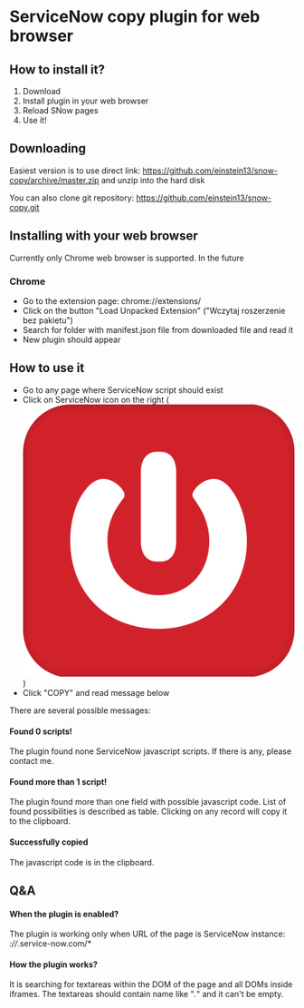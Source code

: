 # ServiceNow copy plugin for web browser

## How to install it?

1. Download
2. Install plugin in your web browser
3. Reload SNow pages
4. Use it!

## Downloading

Easiest version is to use direct link: https://github.com/einstein13/snow-copy/archive/master.zip and unzip into the hard disk

You can also clone git repository: https://github.com/einstein13/snow-copy.git

## Installing with your web browser

Currently only Chrome web browser is supported. In the future 

### Chrome

* Go to the extension page: chrome://extensions/
* Click on the button "Load Unpacked Extension" ("Wczytaj roszerzenie bez pakietu")
* Search for folder with manifest.json file from downloaded file and read it
* New plugin should appear

## How to use it

* Go to any page where ServiceNow script should exist
* Click on ServiceNow icon on the right (![ServiceNow](/icons/SNOW_icon.png))
* Click "COPY" and read message below

There are several possible messages:

#### Found 0 scripts!
The plugin found none ServiceNow javascript scripts. If there is any, please contact me.

#### Found more than 1 script!
The plugin found more than one field with possible javascript code. List of found possibilities is described as table. Clicking on any record will copy it to the clipboard.

#### Successfully copied
The javascript code is in the clipboard.

## Q&A

#### When the plugin is enabled?

The plugin is working only when URL of the page is ServiceNow instance: *://*.service-now.com/*

#### How the plugin works?

It is searching for textareas within the DOM of the page and all DOMs inside iframes. The textareas should contain name like "*.*" and it can't be empty.
